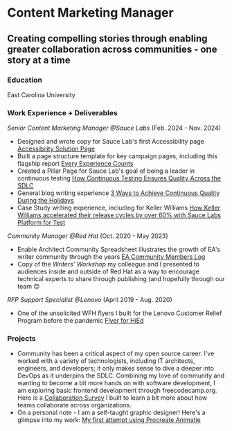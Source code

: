 # Content Marketing Manager
## Creating compelling stories through enabling greater collaboration across communities - one story at a time

### Education
East Carolina University

### Work Experience + Deliverables
*Senior Content Marketing Manager @Sauce Labs* (Feb. 2024 - Nov. 2024)
- Designed and wrote copy for Sauce Lab's first Accessibility page [Accessibility Solution Page](https://saucelabs.com/products/accessibility-testing)
- Built a page structure template for key campaign pages, including this flagship report [Every Experience Counts](https://saucelabs.com/resources/report/every-experience-counts)
- Created a Pillar Page for Sauce Lab's goal of being a leader in continuous testing [How Continuous Testing Ensures Quality Across the SDLC](https://saucelabs.com/resources/blog/continuous-testing)
- General blog writing experience [3 Ways to Achieve Continuous Quality During the Holidays](https://saucelabs.com/resources/blog/holiday-prep-continuous-quality)
- Case Study writing experience, including for Keller Williams [How Keller Williams accelerated their release cycles by over 60% with Sauce Labs Platform for Test](https://saucelabs.com/resources/case-studies/how-keller-williams-accelerated-their-release-cycles-with-sauce-labs)

*Community Manager @Red Hat* (Oct. 2020 - May 2023)
- Enable Architect Community Spreadsheet illustrates the growth of EA's writer community through the years [EA Community Members Log](https://docs.google.com/spreadsheets/d/1SNChqok5HvAJPWCVUY-MeI8DNBg9af6Y/edit?gid=1905444703#gid=1905444703)
- Copy of the *Writers' Workshop* my colleague and I presented to audiences inside and outside of Red Hat as a way to encourage technical experts to share through publishing (and hopefully through our team :blush:

*RFP Support Specialist @Lenovo* (April 2019 - Aug. 2020)
- One of the unsolicited WFH flyers I built for the Lenovo Customer Relief Program before the pandemic [Flyer for HiEd](https://docs.google.com/document/d/1E3zT3tEdMYvSbSJXJzq0fuJfk9NV79l4/edit)

### Projects
- Community has been a critical aspect of my open source career. I've worked with a variety of technologists, including IT architects, engineers, and developers; it only makes sense to dive a deeper into DevOps as it underpins the SDLC. Combining my love of community and wanting to become a bit more hands on with software development, I am exploring basic frontend development through freecodecamp.org. Here is a [Collaboration Survey](https://github.com/EmJayFreewoman/collaborationsurvey) I built to learn a bit more about how teams collaborate across organizations.
- On a personal note - I am a self-taught graphic designer! Here's a glimpse into my work: [My first attempt using Procreate Animatie](https://drive.google.com/file/d/1yrKJHeVIO1QGC3ozxRXFcqGYHregEkC0/view?usp=sharing)
